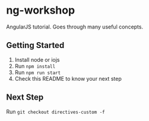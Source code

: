 # ng-workshop

AngularJS tutorial. Goes through many useful concepts.

## Getting Started

1. Install node or iojs
2. Run `npm install`
3. Run `npm run start`
4. Check this README to know your next step

## Next Step

Run `git checkout directives-custom -f`
